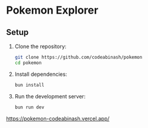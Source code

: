 # Pokemon Explorer

## Setup

1. Clone the repository:

   ```bash
   git clone https://github.com/codeabinash/pokemon
   cd pokemon
   ```

2. Install dependencies:

   ```bash
   bun install
   ```

3. Run the development server:
   ```bash
   bun run dev
   ```


https://pokemon-codeabinash.vercel.app/